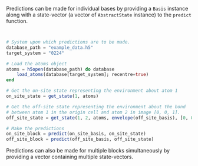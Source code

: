 Predictions can be made for individual bases by providing a `Basis` instance along with a state-vector (a vector of `AbstractState` instance) to the `predict` function.
```julia


# System upon which predictions are to be made.
database_path = "example_data.h5"
target_system = "0224"

# Load the atoms object
atoms = h5open(database_path) do database
    load_atoms(database[target_system]; recentre=true)
end

# Get the on-site state representing the environment about atom 1
on_site_state = get_state(1, atoms)

# Get the off-site state representing the environment about the bond
# between atom 1 in the origin cell and atom 2 in image [0, 0, 1].
off_site_state = get_state(1, 2, atoms, envelope(off_site_basis), [0, 0, 1])

# Make the predictions
on_site_block = predict(on_site_basis, on_site_state)
off_site_block = predict(off_site_basis, off_site_state)
```
Predictions can also be made for multiple blocks simultaneously by providing a vector containing multiple state-vectors.

